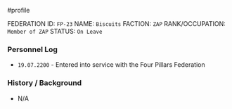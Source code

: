 #profile 

FEDERATION ID: `FP-23`
NAME: `Biscuits`
FACTION: `ZAP`
RANK/OCCUPATION: `Member of ZAP`
STATUS: `On Leave`

### Personnel Log
- `19.07.2200` - Entered into service with the Four Pillars Federation

### History / Background
- N/A
